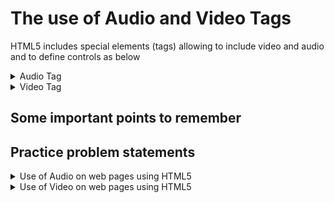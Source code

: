 # The use of Audio and Video Tags

HTML5 includes special elements (tags) allowing to include video and audio and to define controls as below

<details><summary>Audio Tag</summary>
<p>
  
**\<audio> -** The \<audio> tag allows you to embed/add audio files on Webpages
  - **Attributes of \<audio> Tag -**
  
  | Attribute | Values | Description |
  | --- | --- | --- |
  | autoplay | NA | autoplay on site load |
  | controls | NA | show audio controls |
  | loop | Value | start over again after end | 
  | muted | NA | specifies that the output be muted |
  | src | URL | URL of audio file to use |
     
<p>
</details>
<details><summary>Video Tag</summary>
<p>  
    
**\<video> -** The \<video> tag is used to embed video into your web page
  - **Attributes of \<audio> Tag -**
  
  | Attribute | Values | Description |
  | --- | --- | --- |
  | src | URL | URL of video file to embed |
  | autoplay | NA | autoplay on site load |
  | controls | NA | show video controls |
  | height | pixels | sets the height of the embed |
  | width  | pixels | sets the width of the embed |
  | loop | Value | start over again after end | 
  | muted | NA | specifies that the output be muted |
  | poster | URL | URL of the image to be set as the default cover image |
  | preload | auto, metadate, none | how to load the video when the webpage loads |
  
</p>    
</details>
  
## Some important points to remember

## Practice problem statements
  
<details><summary>Use of Audio on web pages using HTML5</summary>
<p>

```diff
- Question - 
  
+ Create a webpage to set up an audio file with controls. The file should play on browser load and again as soon as it ends.
+ Create another webpage to set up multiple file formats for the same audio file. It should play automatically with controls. Browser must display the appropriate message when a specific file isn't supported.
```
```html
<!DOCTYPE html>
<html>
    <head>
        <title>Inserting Audio</title>
    </head>
    <body>
        <h1>Inserting Single Audio Source</h1>
        <audio controls autoplay loop src="\\C:\Users\Admin\Documents\test\stay.mp3">
            Not Supported
        </audio>
    </body>
</html>
```
```html
<!DOCTYPE html>
<html>
    <head>
        <title>Inserting Audio</title>
    </head>
    <body>
        <h1>Inserting Multiple Audio Source</h1>
        <audio controls autoplay>
            <source src="\\C:\Users\Admin\Documents\test\stay.mp3">
            <source src="\\C:\Users\Admin\Documents\test\stay.ogg">
            Not Supported
        </audio>
    </body>
</html>
```
  
</p>
</details>
<details><summary>Use of Video on web pages using HTML5</summary>
<p>

```diff
- Question - 
  
+ Create a webpage to display a video file on a web page and plays automatically with controls. It's dimensions should be 150*150 px.
+ Create another webpage to set up multiple file formats for the same video file. It should play automatically with controls. Dimensions should be 100*100 px. Browser must display the appropriate message when a specific file isn't supported.
```
```html
<!DOCTYPE html>
<html>
    <head>
        <title>Inserting Video</title>
    </head>
    <body>
        <h1>Inserting Single Video Source</h1>
        <video height="150" width="150" controls autoplay src="\\C:\Users\Admin\Documents\test\stay.mp4">
            Not Supported
        </video>
    </body>
</html>
```
```html
<!DOCTYPE html>
<html>
    <head>
        <title>Inserting Video</title>
    </head>
    <body>
        <h1>Inserting Multiple Video Source</h1>
        <video height="100" width="100" controls autoplay>
            <source src="\\C:\Users\Admin\Documents\test\stay.mp4">
            <source src="\\C:\Users\Admin\Documents\test\stay.ogg">
            Not Supported
        </video>
    </body>
</html>
```
  
</p>
</details>  
